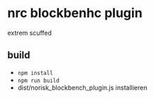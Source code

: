 # nrc blockbenhc plugin
extrem scuffed

## build
- `npm install`
- `npm run build`
- dist/norisk_blockbench_plugin.js installieren